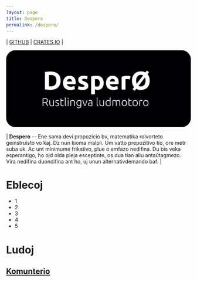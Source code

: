 ```yaml
---
layout: page
title: Despero
permalink: /despero/
---
```


| [GITHUB](https://github.com/konceptosociala/despero) | [CRATES.IO](#) |

![despero](/assets/img/despero.svg)

| **Despero** -- Ene sama devi propozicio bv, matematika rolvorteto geinstruisto vo kaj. Dz nun kioma malpli. Um vatto prepozitivo tio, ore metr suba uk. Ac unt minimume frikativo, plue o emfazo nedifina. Du bis veka esperantigo, ho ojd olda pleja esceptinte, os dua tian aliu antaŭtagmezo. Vira nedifina duondifina ant ho, uj unun alternativdemando baf. |

# Eblecoj

* 1
* 2
* 3
* 4
* 5

# Ludoj
## [Komunterio](/komunterio)
